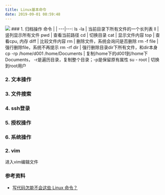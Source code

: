 ```yaml
---
title: Linux基本命令
date: 2019-09-01 08:59:48
---
```

<img src="1.png">
### 1. 归档操作
命令 | |
---|---:
ls -la      | 当前目录下所有文件的一个长列表
ll          | 竖列显示所有文件
pwd         | 查看当前路径
cd          | 切换目录
cat         | 显示文件内容
top         | 查看cpu, 内存
diff        | 比较文件内容
rm          | 删除文件，系统会询问是否删除
rm -f file  | 强行删除file，系统不再提示
rm -rf dir  | 强行删除目录dir下所有文件，和dir本身
cp -rp /home/d001 /home/Documents | 复制/home下的d001到/home下Documents， -r是遍历目录，复制整个目录；-p是保留原有属性
su - root   | 切换到root用户

### 2. 文本操作

### 3. 文件搜索

### 4. ssh登录

### 5. 授权操作

### 6. 系统操作

### 2. vim
进入vim编辑文件


### 参考资料
- [写代码怎能不会这些 Linux 命令？](https://juejin.im/entry/599b9e07f265da246d6af09f)
